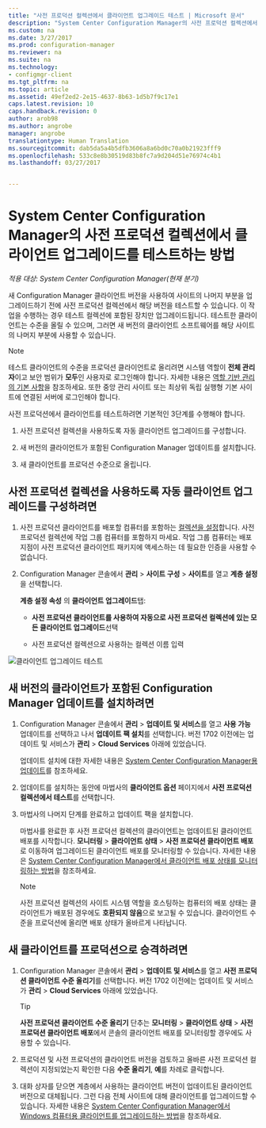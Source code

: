 ```yaml
---
title: "사전 프로덕션 컬렉션에서 클라이언트 업그레이드 테스트 | Microsoft 문서"
description: "System Center Configuration Manager의 사전 프로덕션 컬렉션에서 클라이언트 업그레이드를 테스트합니다."
ms.custom: na
ms.date: 3/27/2017
ms.prod: configuration-manager
ms.reviewer: na
ms.suite: na
ms.technology:
- configmgr-client
ms.tgt_pltfrm: na
ms.topic: article
ms.assetid: 49ef2ed2-2e15-4637-8b63-1d5b7f9c17e1
caps.latest.revision: 10
caps.handback.revision: 0
author: arob98
ms.author: angrobe
manager: angrobe
translationtype: Human Translation
ms.sourcegitcommit: dab5da5a4b5dfb3606a8a6bd0c70a0b21923fff9
ms.openlocfilehash: 533c8e8b30519d83b8fc7a9d204d51e76974c4b1
ms.lasthandoff: 03/27/2017


---
```

# <a name="how-to-test-client-upgrades-in-a-pre-production-collection-in-system-center-configuration-manager"></a>System Center Configuration Manager의 사전 프로덕션 컬렉션에서 클라이언트 업그레이드를 테스트하는 방법

*적용 대상: System Center Configuration Manager(현재 분기)*

새 Configuration Manager 클라이언트 버전을 사용하여 사이트의 나머지 부분을 업그레이드하기 전에 사전 프로덕션 컬렉션에서 해당 버전을 테스트할 수 있습니다.  이 작업을 수행하는 경우 테스트 컬렉션에 포함된 장치만 업그레이드됩니다. 테스트한 클라이언트는 수준을 올릴 수 있으며, 그러면 새 버전의 클라이언트 소프트웨어를 해당 사이트의 나머지 부분에 사용할 수 있습니다.

> [!NOTE]
> 테스트 클라이언트의 수준을 프로덕션 클라이언트로 올리려면 시스템 역할이 **전체 관리자**이고 보안 범위가 **모두**인 사용자로 로그인해야 합니다. 자세한 내용은 [역할 기반 관리의 기본 사항](/sccm/core/understand/fundamentals-of-role-based-administration)을 참조하세요. 또한 중앙 관리 사이트 또는 최상위 독립 실행형 기본 사이트에 연결된 서버에 로그인해야 합니다.

 사전 프로덕션에서 클라이언트를 테스트하려면 기본적인 3단계를 수행해야 합니다.  

1.  사전 프로덕션 컬렉션을 사용하도록 자동 클라이언트 업그레이드를 구성합니다.  

2.  새 버전의 클라이언트가 포함된 Configuration Manager 업데이트를 설치합니다.  

3.  새 클라이언트를 프로덕션 수준으로 올립니다.  

##  <a name="to-configure-automatic-client-upgrades-to-use-a-pre-production-collection"></a>사전 프로덕션 컬렉션을 사용하도록 자동 클라이언트 업그레이드를 구성하려면  

1. 사전 프로덕션 클라이언트를 배포할 컴퓨터를 포함하는 [컬렉션을 설정](..\collections\create-collections.md)합니다. 사전 프로덕션 컬렉션에 작업 그룹 컴퓨터를 포함하지 마세요. 작업 그룹 컴퓨터는 배포 지점이 사전 프로덕션 클라이언트 패키지에 액세스하는 데 필요한 인증을 사용할 수 없습니다.   

1.  Configuration Manager 콘솔에서 **관리** > **사이트 구성** > **사이트**를 열고 **계층 설정**을 선택합니다.  

     **계층 설정 속성** 의 **클라이언트 업그레이드**탭:  

    -   **사전 프로덕션 클라이언트를 사용하여 자동으로 사전 프로덕션 컬렉션에 있는 모든 클라이언트 업그레이드**선택  

    -   사전 프로덕션 컬렉션으로 사용하는 컬렉션 이름 입력  

![클라이언트 업그레이드 테스트](media/test-client-upgrades.png)


##  <a name="to-install-a-configuration-manager-update-that-includes-a-new-version-of-the-client"></a>새 버전의 클라이언트가 포함된 Configuration Manager 업데이트를 설치하려면  

1.  Configuration Manager 콘솔에서 **관리** > **업데이트 및 서비스**를 열고 **사용 가능** 업데이트를 선택하고 나서 **업데이트 팩 설치**를 선택합니다. 버전 1702 이전에는 업데이트 및 서비스가 **관리** > **Cloud Services** 아래에 있었습니다.

     업데이트 설치에 대한 자세한 내용은 [System Center Configuration Manager용 업데이트](../../../../core/servers/manage/updates.md)를 참조하세요.  

2.  업데이트를 설치하는 동안에 마법사의 **클라이언트 옵션** 페이지에서 **사전 프로덕션 컬렉션에서 테스트**를 선택합니다.  

3.  마법사의 나머지 단계를 완료하고 업데이트 팩을 설치합니다.  

     마법사를 완료한 후 사전 프로덕션 컬렉션의 클라이언트는 업데이트된 클라이언트 배포를 시작합니다. **모니터링** > **클라이언트 상태** > **사전 프로덕션 클라이언트 배포**로 이동하여 업그레이드된 클라이언트 배포를 모니터링할 수 있습니다. 자세한 내용은 [System Center Configuration Manager에서 클라이언트 배포 상태를 모니터링하는 방법](../../../../core/clients/deploy/monitor-client-deployment-status.md)을 참조하세요.

    > [!NOTE]
    > 사전 프로덕션 컬렉션의 사이트 시스템 역할을 호스팅하는 컴퓨터의 배포 상태는 클라이언트가 배포된 경우에도 **호환되지 않음**으로 보고될 수 있습니다. 클라이언트 수준을 프로덕션에 올리면 배포 상태가 올바르게 나타납니다.

##  <a name="to-promote-the-new-client-to-production"></a>새 클라이언트를 프로덕션으로 승격하려면  

1.  Configuration Manager 콘솔에서 **관리** > **업데이트 및 서비스**를 열고 **사전 프로덕션 클라이언트 수준 올리기**를 선택합니다. 버전 1702 이전에는 업데이트 및 서비스가 **관리** > **Cloud Services** 아래에 있었습니다.

    > [!TIP]
    > **사전 프로덕션 클라이언트 수준 올리기** 단추는 **모니터링** > **클라이언트 상태** > **사전 프로덕션 클라이언트 배포**에서 콘솔의 클라이언트 배포를 모니터링할 경우에도 사용할 수 있습니다.

2.  프로덕션 및 사전 프로덕션의 클라이언트 버전을 검토하고 올바른 사전 프로덕션 컬렉션이 지정되었는지 확인한 다음 **수준 올리기**, **예**를 차례로 클릭합니다.  

3.  대화 상자를 닫으면 계층에서 사용하는 클라이언트 버전이 업데이트된 클라이언트 버전으로 대체됩니다. 그런 다음 전체 사이트에 대해 클라이언트를 업그레이드할 수 있습니다. 자세한 내용은 [System Center Configuration Manager에서 Windows 컴퓨터용 클라이언트를 업그레이드하는 방법](../../../../core/clients/manage/upgrade/upgrade-clients-for-windows-computers.md)을 참조하세요.  

